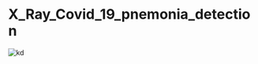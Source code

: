 # X_Ray_Covid_19_pnemonia_detection


![kd](https://raw.githubusercontent.com/shadab4150/X_Ray_Covid_19_pnemonia_detection_lung_segmentation/master/x-ray%20covid.png)



